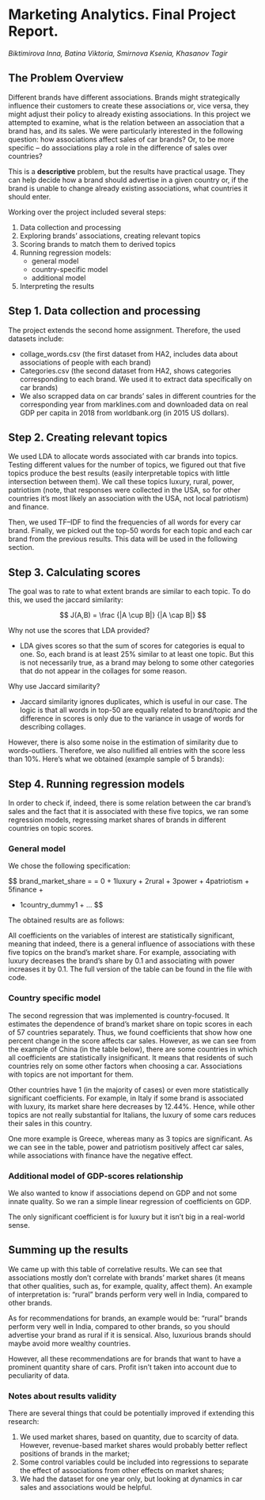 # Marketing Analytics. Final Project Report.

*Biktimirova Inna, Batina Viktoria, Smirnova Ksenia, Khasanov Tagir*

## The Problem Overview

Different brands have different associations. Brands might strategically influence their customers to create these associations or, vice versa, they might adjust their policy to already existing associations. In this project we attempted to examine, what is the relation between an association that a brand has, and its sales. We were particularly interested in the following question: how associations affect sales of car brands? Or, to be more specific – do associations play a role in the difference of sales over countries?

This is a **descriptive** problem, but the results have practical usage. They can help decide how a brand should advertise in a given country or, if the brand is unable to change already existing associations, what countries it should enter.

Working over the project included several steps:
1. Data collection and processing
2. Exploring brands’ associations, creating relevant topics
3. Scoring brands to match them to derived topics
4. Running regression models:
   - general model 
   - country-specific model
   - additional model
5. Interpreting the results

## Step 1. Data collection and processing

The project extends the second home assignment. Therefore, the used datasets include:
- collage_words.csv (the first dataset from HA2, includes data about associations of people with each brand)
- Categories.csv (the second dataset from HA2, shows categories corresponding to each brand. We used it to extract data specifically on car brands)
- We also scrapped data on car brands’ sales in different countries for the corresponding year from marklines.com and downloaded data on real GDP per capita in 2018 from worldbank.org (in 2015 US dollars).

## Step 2. Creating relevant topics 

We used LDA to allocate words associated with car brands into topics. Testing different values for the number of topics, we figured out that five topics produce the best results (easily interpretable topics with little intersection between them). We call these topics luxury, rural, power, patriotism (note, that responses were collected in the USA, so for other countries it’s most likely an association with the USA, not local patriotism) and finance.

Then, we used TF–IDF to find the frequencies of all words for every car brand. Finally, we picked out the top-50 words for each topic and each car brand from the previous results. This data will be used in the following section.

## Step 3. Calculating scores

The goal was to rate to what extent brands are similar to each topic. To do this, we used the jaccard similarity:

$$
J(A,B) = \frac {|A \cup B|} {|A \cap B|}
$$

Why not use the scores that LDA provided?
- LDA gives scores so that the sum of scores for categories is equal to one. So, each brand is at least 25% similar to at least one topic. But this is not necessarily true, as a brand may belong to some other categories that do not appear in the collages for some reason.

Why use Jaccard similarity?
- Jaccard similarity ignores duplicates, which is useful in our case. The logic is that all words in top-50 are equally related to brand/topic and the difference in scores is only due to the variance in usage of words for describing collages.

However, there is also some noise in the estimation of similarity due to words-outliers. Therefore, we also nullified all entries with the score less than 10%. Here’s what we obtained (example sample of 5 brands):

## Step 4. Running regression models 

In order to check if, indeed, there is some relation between the car brand’s sales and the fact that it is associated with these five topics, we ran some regression models, regressing market shares of brands in different countries on topic scores. 

### General model

We chose the following specification:

$$
brand_market_share =  = 0 + 1luxury + 2rural + 3power + 4patriotism + 5finance +
+  1country_dummy1 + ...
$$

The obtained results are as follows:



All coefficients on the variables of interest are statistically significant, meaning that indeed, there is a general influence of associations with these five topics on the brand’s market share. For example, associating with luxury decreases the brand’s share by 0.1 and associating with power increases it by 0.1. The full version of the table can be found in the file with code.

### Country specific model

The second regression that was implemented is country-focused. It estimates the dependence of brand’s market share on topic scores in each of 57 countries separately. Thus, we found coefficients that show how one percent change in the score affects car sales. However, as we can see from the example of China (in the table below), there are some countries in which all coefficients are statistically insignificant. It means that residents of such countries rely on some other factors when choosing a car. Associations with topics are not important for them.

Other countries have 1 (in the majority of cases) or even more statistically significant coefficients. For example, in Italy if some brand is associated with luxury, its market share here decreases by 12.44%. Hence, while other topics are not really substantial for Italians, the luxury of some cars reduces their sales in this country. 

One more example is Greece, whereas many as 3 topics are significant. As we can see in the table, power and patriotism positively affect car sales, while associations with finance have the negative effect.

### Additional model of GDP-scores relationship

We also wanted to know if associations depend on GDP and not some innate quality. So we ran a simple linear regression of coefficients on GDP.

The only significant coefficient is for luxury but it isn’t big in a real-world sense.

## Summing up the results

We came up with this table of correlative results. We can see that associations mostly don’t correlate with brands’ market shares (it means that other qualities, such as, for example, quality, affect them). An example of interpretation is: “rural” brands perform very well in India, compared to other brands.

As for recommendations for brands, an example would be: “rural” brands perform very well in India, compared to other brands, so you should advertise your brand as rural if it is sensical. 
Also, luxurious brands should maybe avoid more wealthy countries.

However, all these recommendations are for brands that want to have a prominent quantity share of cars.  Profit isn’t taken into account due to peculiarity of data.

### Notes about results validity

There are several things that could be potentially improved if extending this research:

1. We used market shares, based on quantity, due to scarcity of data. However, revenue-based market shares would probably better reflect positions of brands in the market;
2. Some control variables could be included into regressions to separate the effect of associations from other effects on market shares;
3. We had the dataset for one year only, but looking at dynamics in car sales and associations would be helpful.


